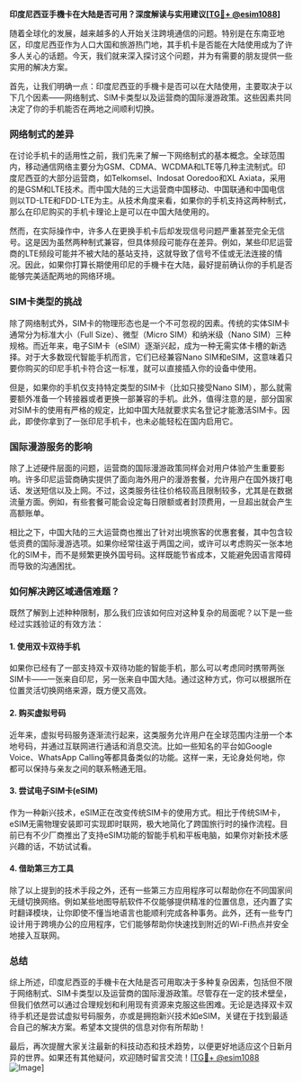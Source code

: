 **印度尼西亚手機卡在大陆是否可用？深度解读与实用建议[[TG💪+ @esim1088](https://t.me/s/esim1088)]**

随着全球化的发展，越来越多的人开始关注跨境通信的问题。特别是在东南亚地区，印度尼西亚作为人口大国和旅游热门地，其手机卡是否能在大陆使用成为了许多人关心的话题。今天，我们就来深入探讨这个问题，并为有需要的朋友提供一些实用的解决方案。

首先，让我们明确一点：印度尼西亚的手機卡是否可以在大陆使用，主要取决于以下几个因素——网络制式、SIM卡类型以及运营商的国际漫游政策。这些因素共同决定了你的手机能否在两地之间顺利切换。

### 网络制式的差异

在讨论手机卡的适用性之前，我们先来了解一下网络制式的基本概念。全球范围内，移动通信网络主要分为GSM、CDMA、WCDMA和LTE等几种主流制式。印度尼西亚的大部分运营商，如Telkomsel、Indosat Ooredoo和XL Axiata，采用的是GSM和LTE技术。而中国大陆的三大运营商中国移动、中国联通和中国电信则以TD-LTE和FDD-LTE为主。从技术角度来看，如果你的手机支持这两种制式，那么在印尼购买的手机卡理论上是可以在中国大陆使用的。

然而，在实际操作中，许多人在更换手机卡后却发现信号问题严重甚至完全无信号。这是因为虽然两种制式兼容，但具体频段可能存在差异。例如，某些印尼运营商的LTE频段可能并不被大陆的基站支持，这就导致了信号不佳或无法连接的情况。因此，如果你打算长期使用印尼的手機卡在大陆，最好提前确认你的手机是否能够完美适配两地的网络环境。

### SIM卡类型的挑战

除了网络制式外，SIM卡的物理形态也是一个不可忽视的因素。传统的实体SIM卡通常分为标准大小（Full Size）、微型（Micro SIM）和纳米级（Nano SIM）三种规格。而近年来，电子SIM卡（eSIM）逐渐兴起，成为一种无需实体卡槽的新选择。对于大多数现代智能手机而言，它们已经兼容Nano SIM和eSIM，这意味着只要你购买的印尼手机卡符合这一标准，就可以直接插入你的设备中使用。

但是，如果你的手机仅支持特定类型的SIM卡（比如只接受Nano SIM），那么就需要额外准备一个转接器或者更换一部兼容的手机。此外，值得注意的是，部分国家对SIM卡的使用有严格的规定，比如中国大陆就要求实名登记才能激活SIM卡。因此，即使你拿到了一张印尼手机卡，也未必能轻松在国内启用它。

### 国际漫游服务的影响

除了上述硬件层面的问题，运营商的国际漫游政策同样会对用户体验产生重要影响。许多印尼运营商确实提供了面向海外用户的漫游套餐，允许用户在国外拨打电话、发送短信以及上网。不过，这类服务往往价格较高且限制较多，尤其是在数据流量方面。例如，有些套餐可能会设定每日限额或者封顶费用，一旦超出就会产生高额账单。

相比之下，中国大陆的三大运营商也推出了针对出境旅客的优惠套餐，其中包含较低资费的国际漫游选项。如果你经常往返于两国之间，或许可以考虑购买一张本地化的SIM卡，而不是频繁更换外国号码。这样既能节省成本，又能避免因语言障碍而导致的沟通困扰。

### 如何解决跨区域通信难题？

既然了解到上述种种限制，那么我们应该如何应对这种复杂的局面呢？以下是一些经过实践验证的有效方法：

#### 1. 使用双卡双待手机
如果你已经有了一部支持双卡双待功能的智能手机，那么可以考虑同时携带两张SIM卡——一张来自印尼，另一张来自中国大陆。通过这种方式，你可以根据所在位置灵活切换网络来源，既方便又高效。

#### 2. 购买虚拟号码
近年来，虚拟号码服务逐渐流行起来，这类服务允许用户在全球范围内注册一个本地号码，并通过互联网进行通话和消息交流。比如一些知名的平台如Google Voice、WhatsApp Calling等都具备类似的功能。这样一来，无论身处何地，你都可以保持与亲友之间的联系畅通无阻。

#### 3. 尝试电子SIM卡(eSIM)
作为一种新兴技术，eSIM正在改变传统SIM卡的使用方式。相比于传统SIM卡，eSIM无需物理安装即可实现即时联网，极大地简化了跨国旅行时的操作流程。目前已有不少厂商推出了支持eSIM功能的智能手机和平板电脑，如果你对新技术感兴趣的话，不妨试试看。

#### 4. 借助第三方工具
除了以上提到的技术手段之外，还有一些第三方应用程序可以帮助你在不同国家间无缝切换网络。例如某些地图导航软件不仅能够提供精准的位置信息，还内置了实时翻译模块，让你即使不懂当地语言也能顺利完成各种事务。此外，还有一些专门设计用于跨境办公的应用程序，它们能够帮助你快速找到附近的Wi-Fi热点并安全地接入互联网。

### 总结

综上所述，印度尼西亚的手機卡在大陆是否可用取决于多种复杂因素，包括但不限于网络制式、SIM卡类型以及运营商的国际漫游政策。尽管存在一定的技术壁垒，但我们依然可以通过合理规划和利用现有资源来克服这些困难。无论是选择双卡双待手机还是尝试虚拟号码服务，亦或是拥抱新兴技术如eSIM，关键在于找到最适合自己的解决方案。希望本文提供的信息对你有所帮助！

最后，再次提醒大家关注最新的科技动态和技术趋势，以便更好地适应这个日新月异的世界。如果还有其他疑问，欢迎随时留言交流！[[TG💪+ @esim1088](https://t.me/s/esim1088) ![Image](https://i.postimg.cc/4NQfJmqS/Snipaste-2025-05-13-00-14-12.png)]